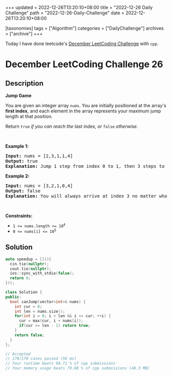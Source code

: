 +++
updated = 2022-12-26T13:20:10+08:00
title = "2022-12-26 Daily Challenge"
path = "2022-12-26-Daily-Challenge"
date = 2022-12-26T13:20:10+08:00

[taxonomies]
tags = ["Algorithm"]
categories = ["DailyChallenge"]
archives = ["archive"]
+++

Today I have done leetcode's [December LeetCoding Challenge](https://leetcode.com/problems/jump-game/) with `cpp`.

<!-- more -->

# December LeetCoding Challenge 26

## Description

**Jump Game**

<p>You are given an integer array <code>nums</code>. You are initially positioned at the array&#39;s <strong>first index</strong>, and each element in the array represents your maximum jump length at that position.</p>

<p>Return <code>true</code><em> if you can reach the last index, or </em><code>false</code><em> otherwise</em>.</p>

<p>&nbsp;</p>
<p><strong class="example">Example 1:</strong></p>

<pre>
<strong>Input:</strong> nums = [2,3,1,1,4]
<strong>Output:</strong> true
<strong>Explanation:</strong> Jump 1 step from index 0 to 1, then 3 steps to the last index.
</pre>

<p><strong class="example">Example 2:</strong></p>

<pre>
<strong>Input:</strong> nums = [3,2,1,0,4]
<strong>Output:</strong> false
<strong>Explanation:</strong> You will always arrive at index 3 no matter what. Its maximum jump length is 0, which makes it impossible to reach the last index.
</pre>

<p>&nbsp;</p>
<p><strong>Constraints:</strong></p>

<ul>
	<li><code>1 &lt;= nums.length &lt;= 10<sup>4</sup></code></li>
	<li><code>0 &lt;= nums[i] &lt;= 10<sup>5</sup></code></li>
</ul>


## Solution

``` cpp
auto speedup = [](){
  cin.tie(nullptr);
  cout.tie(nullptr);
  ios::sync_with_stdio(false);
  return 0;
}();

class Solution {
public:
  bool canJump(vector<int>& nums) {
    int cur = 0;
    int len = nums.size();
    for(int i = 0; i < len && i <= cur; ++i) {
      cur = max(cur, i + nums[i]);
      if(cur >= len - 1) return true;
    }
    return false;
  }
};

// Accepted
// 170/170 cases passed (56 ms)
// Your runtime beats 98.71 % of cpp submissions
// Your memory usage beats 79.88 % of cpp submissions (48.3 MB)
```
